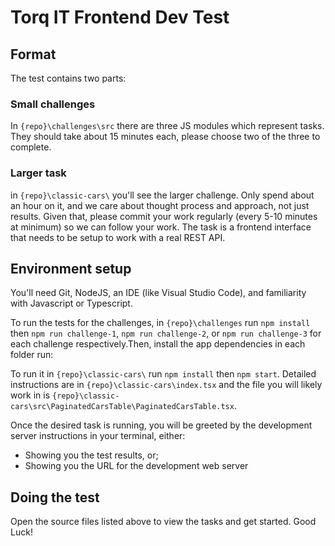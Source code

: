 # Torq IT Frontend Dev Test

## Format

The test contains two parts:

### Small challenges

In `{repo}\challenges\src` there are three JS modules which represent tasks. They should take about 15 minutes each, please choose two of the three to complete.

### Larger task

in `{repo}\classic-cars\` you'll see the larger challenge. Only spend about an hour on it, and we care about thought process and approach, not just results. Given that, please commit your work regularly (every 5-10 minutes at minimum) so we can follow your work. The task is a frontend interface that needs to be setup to work with a real REST API.

## Environment setup

You'll need Git, NodeJS, an IDE (like Visual Studio Code), and familiarity with Javascript or Typescript.

To run the tests for the challenges, in `{repo}\challenges` run `npm install` then `npm run challenge-1`, `npm run challenge-2`, or `npm run challenge-3` for each challenge respectively.Then, install the app dependencies in each folder run:

To run it in `{repo}\classic-cars\` run `npm install` then `npm start`. Detailed instructions are in `{repo}\classic-cars\index.tsx` and the file you will likely work in is `{repo}\classic-cars\src\PaginatedCarsTable\PaginatedCarsTable.tsx`.

Once the desired task is running, you will be greeted by the development server instructions in your terminal, either:

- Showing you the test results, or;
- Showing you the URL for the development web server

## Doing the test

Open the source files listed above to view the tasks and get started. Good Luck!
